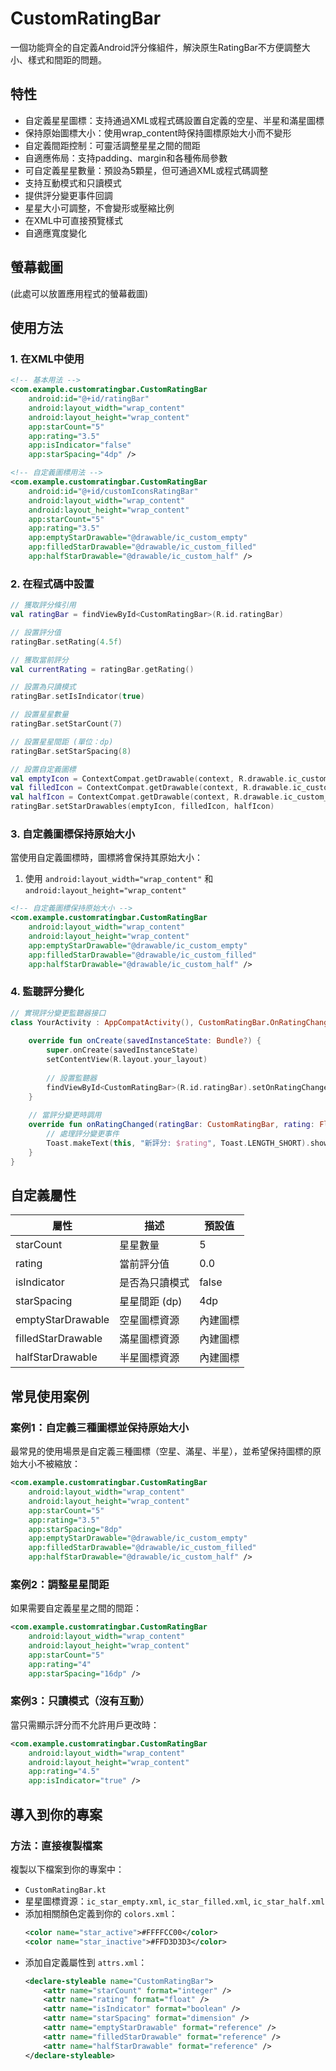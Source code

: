 # CustomRatingBar

一個功能齊全的自定義Android評分條組件，解決原生RatingBar不方便調整大小、樣式和間距的問題。

## 特性

- 自定義星星圖標：支持通過XML或程式碼設置自定義的空星、半星和滿星圖標
- 保持原始圖標大小：使用wrap_content時保持圖標原始大小而不變形
- 自定義間距控制：可靈活調整星星之間的間距
- 自適應佈局：支持padding、margin和各種佈局參數
- 可自定義星星數量：預設為5顆星，但可通過XML或程式碼調整
- 支持互動模式和只讀模式
- 提供評分變更事件回調
- 星星大小可調整，不會變形或壓縮比例
- 在XML中可直接預覽樣式
- 自適應寬度變化

## 螢幕截圖

(此處可以放置應用程式的螢幕截圖)

## 使用方法

### 1. 在XML中使用

```xml
<!-- 基本用法 -->
<com.example.customratingbar.CustomRatingBar
    android:id="@+id/ratingBar"
    android:layout_width="wrap_content"
    android:layout_height="wrap_content"
    app:starCount="5"
    app:rating="3.5"
    app:isIndicator="false"
    app:starSpacing="4dp" />

<!-- 自定義圖標用法 -->
<com.example.customratingbar.CustomRatingBar
    android:id="@+id/customIconsRatingBar"
    android:layout_width="wrap_content"
    android:layout_height="wrap_content"
    app:starCount="5"
    app:rating="3.5"
    app:emptyStarDrawable="@drawable/ic_custom_empty"
    app:filledStarDrawable="@drawable/ic_custom_filled"
    app:halfStarDrawable="@drawable/ic_custom_half" />
```

### 2. 在程式碼中設置

```kotlin
// 獲取評分條引用
val ratingBar = findViewById<CustomRatingBar>(R.id.ratingBar)

// 設置評分值
ratingBar.setRating(4.5f)

// 獲取當前評分
val currentRating = ratingBar.getRating()

// 設置為只讀模式
ratingBar.setIsIndicator(true)

// 設置星星數量
ratingBar.setStarCount(7)

// 設置星星間距 (單位：dp)
ratingBar.setStarSpacing(8)

// 設置自定義圖標
val emptyIcon = ContextCompat.getDrawable(context, R.drawable.ic_custom_empty)
val filledIcon = ContextCompat.getDrawable(context, R.drawable.ic_custom_filled)
val halfIcon = ContextCompat.getDrawable(context, R.drawable.ic_custom_half)
ratingBar.setStarDrawables(emptyIcon, filledIcon, halfIcon)
```

### 3. 自定義圖標保持原始大小

當使用自定義圖標時，圖標將會保持其原始大小：
1. 使用 `android:layout_width="wrap_content"` 和 `android:layout_height="wrap_content"`

```xml
<!-- 自定義圖標保持原始大小 -->
<com.example.customratingbar.CustomRatingBar
    android:layout_width="wrap_content"
    android:layout_height="wrap_content"
    app:emptyStarDrawable="@drawable/ic_custom_empty"
    app:filledStarDrawable="@drawable/ic_custom_filled"
    app:halfStarDrawable="@drawable/ic_custom_half" />
```

### 4. 監聽評分變化

```kotlin
// 實現評分變更監聽器接口
class YourActivity : AppCompatActivity(), CustomRatingBar.OnRatingChangeListener {
    
    override fun onCreate(savedInstanceState: Bundle?) {
        super.onCreate(savedInstanceState)
        setContentView(R.layout.your_layout)
        
        // 設置監聽器
        findViewById<CustomRatingBar>(R.id.ratingBar).setOnRatingChangeListener(this)
    }
    
    // 當評分變更時調用
    override fun onRatingChanged(ratingBar: CustomRatingBar, rating: Float) {
        // 處理評分變更事件
        Toast.makeText(this, "新評分: $rating", Toast.LENGTH_SHORT).show()
    }
}
```

## 自定義屬性

| 屬性 | 描述 | 預設值 |
|------|------|-------|
| starCount | 星星數量 | 5 |
| rating | 當前評分值 | 0.0 |
| isIndicator | 是否為只讀模式 | false |
| starSpacing | 星星間距 (dp) | 4dp |
| emptyStarDrawable | 空星圖標資源 | 內建圖標 |
| filledStarDrawable | 滿星圖標資源 | 內建圖標 |
| halfStarDrawable | 半星圖標資源 | 內建圖標 |

## 常見使用案例

### 案例1：自定義三種圖標並保持原始大小
最常見的使用場景是自定義三種圖標（空星、滿星、半星），並希望保持圖標的原始大小不被縮放：

```xml
<com.example.customratingbar.CustomRatingBar
    android:layout_width="wrap_content"
    android:layout_height="wrap_content"
    app:starCount="5"
    app:rating="3.5"
    app:starSpacing="8dp"
    app:emptyStarDrawable="@drawable/ic_custom_empty"
    app:filledStarDrawable="@drawable/ic_custom_filled"
    app:halfStarDrawable="@drawable/ic_custom_half" />
```

### 案例2：調整星星間距
如果需要自定義星星之間的間距：

```xml
<com.example.customratingbar.CustomRatingBar
    android:layout_width="wrap_content"
    android:layout_height="wrap_content"
    app:starCount="5"
    app:rating="4"
    app:starSpacing="16dp" />
```

### 案例3：只讀模式（沒有互動）
當只需顯示評分而不允許用戶更改時：

```xml
<com.example.customratingbar.CustomRatingBar
    android:layout_width="wrap_content"
    android:layout_height="wrap_content"
    app:rating="4.5"
    app:isIndicator="true" />
```

## 導入到你的專案

### 方法：直接複製檔案

複製以下檔案到你的專案中：
   - `CustomRatingBar.kt`
   - 星星圖標資源：`ic_star_empty.xml`, `ic_star_filled.xml`, `ic_star_half.xml`
   - 添加相關顏色定義到你的 `colors.xml`：
     ```xml
     <color name="star_active">#FFFFCC00</color>
     <color name="star_inactive">#FFD3D3D3</color>
     ```
   - 添加自定義屬性到 `attrs.xml`：
     ```xml
     <declare-styleable name="CustomRatingBar">
         <attr name="starCount" format="integer" />
         <attr name="rating" format="float" />
         <attr name="isIndicator" format="boolean" />
         <attr name="starSpacing" format="dimension" />
         <attr name="emptyStarDrawable" format="reference" />
         <attr name="filledStarDrawable" format="reference" />
         <attr name="halfStarDrawable" format="reference" />
     </declare-styleable>
     ```